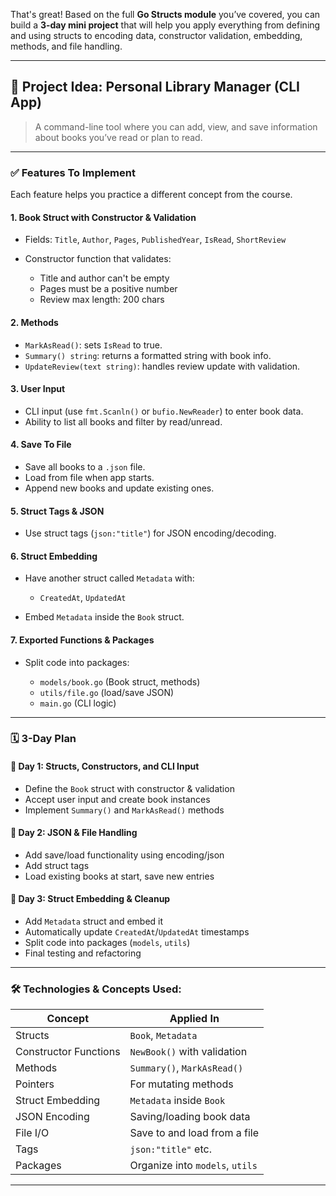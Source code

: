 That's great! Based on the full **Go Structs module** you’ve covered, you can build a **3-day mini project** that will help you apply everything from defining and using structs to encoding data, constructor validation, embedding, methods, and file handling.

---

## 🔧 **Project Idea: Personal Library Manager (CLI App)**

> A command-line tool where you can add, view, and save information about books you’ve read or plan to read.

---

### ✅ **Features To Implement**

Each feature helps you practice a different concept from the course.

#### 1. **Book Struct with Constructor & Validation**

- Fields: `Title`, `Author`, `Pages`, `PublishedYear`, `IsRead`, `ShortReview`
- Constructor function that validates:

  - Title and author can't be empty
  - Pages must be a positive number
  - Review max length: 200 chars

#### 2. **Methods**

- `MarkAsRead()`: sets `IsRead` to true.
- `Summary() string`: returns a formatted string with book info.
- `UpdateReview(text string)`: handles review update with validation.

#### 3. **User Input**

- CLI input (use `fmt.Scanln()` or `bufio.NewReader`) to enter book data.
- Ability to list all books and filter by read/unread.

#### 4. **Save To File**

- Save all books to a `.json` file.
- Load from file when app starts.
- Append new books and update existing ones.

#### 5. **Struct Tags & JSON**

- Use struct tags (`json:"title"`) for JSON encoding/decoding.

#### 6. **Struct Embedding**

- Have another struct called `Metadata` with:

  - `CreatedAt`, `UpdatedAt`

- Embed `Metadata` inside the `Book` struct.

#### 7. **Exported Functions & Packages**

- Split code into packages:

  - `models/book.go` (Book struct, methods)
  - `utils/file.go` (load/save JSON)
  - `main.go` (CLI logic)

---

### 🗓️ **3-Day Plan**

#### 📅 **Day 1: Structs, Constructors, and CLI Input**

- Define the `Book` struct with constructor & validation
- Accept user input and create book instances
- Implement `Summary()` and `MarkAsRead()` methods

#### 📅 **Day 2: JSON & File Handling**

- Add save/load functionality using encoding/json
- Add struct tags
- Load existing books at start, save new entries

#### 📅 **Day 3: Struct Embedding & Cleanup**

- Add `Metadata` struct and embed it
- Automatically update `CreatedAt`/`UpdatedAt` timestamps
- Split code into packages (`models`, `utils`)
- Final testing and refactoring

---

### 🛠️ Technologies & Concepts Used:

| Concept               | Applied In                      |
| --------------------- | ------------------------------- |
| Structs               | `Book`, `Metadata`              |
| Constructor Functions | `NewBook()` with validation     |
| Methods               | `Summary()`, `MarkAsRead()`     |
| Pointers              | For mutating methods            |
| Struct Embedding      | `Metadata` inside `Book`        |
| JSON Encoding         | Saving/loading book data        |
| File I/O              | Save to and load from a file    |
| Tags                  | `json:"title"` etc.             |
| Packages              | Organize into `models`, `utils` |

---

